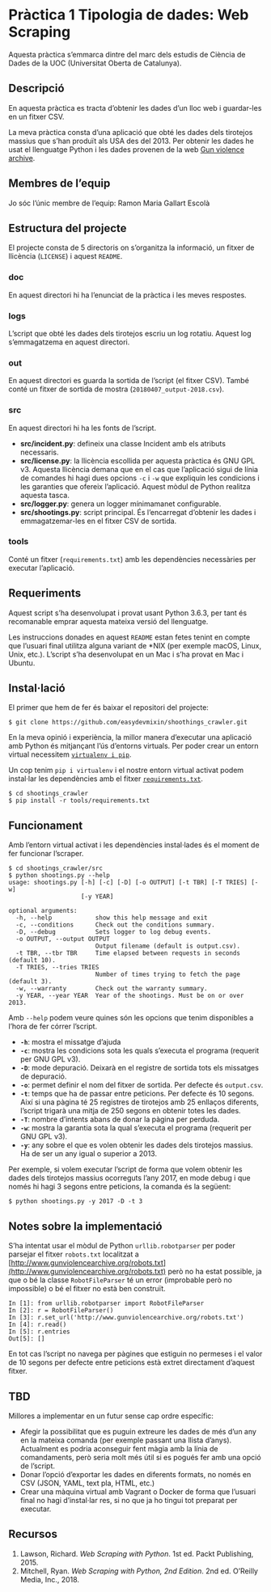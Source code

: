 # Pràctica 1 Tipologia de dades: Web Scraping

Aquesta pràctica s’emmarca dintre del marc dels estudis de Ciència de Dades de la UOC (Universitat Oberta de Catalunya).

##  Descripció

En aquesta pràctica es tracta d’obtenir les dades d’un lloc web i guardar-les en un fitxer CSV.

La meva pràctica consta d’una aplicació que obté les dades dels tirotejos massius que s’han produït als USA des del 2013. Per obtenir les dades he usat el llenguatge Python i les dades provenen de la web [Gun violence archive](http://www.gunviolencearchive.org).

## Membres de l’equip

Jo sóc l’únic membre de l’equip: Ramon Maria Gallart Escolà

## Estructura del projecte

El projecte consta de 5 directoris on s’organitza la informació, un fitxer de llicència (`LICENSE`)  i aquest `README`.

### doc

En aquest directori hi ha l’enunciat de la pràctica i les meves respostes.

### logs

L’script que obté les dades dels tirotejos escriu un log rotatiu. Aquest log s’emmagatzema en aquest directori.

### out

En aquest directori es guarda la sortida de l’script (el fitxer CSV). També conté un fitxer de sortida de mostra (`20180407_output-2018.csv`).

### src

En aquest directori hi ha les fonts de l’script.

- **src/incident.py**: defineix una classe Incident amb els atributs necessaris.
- **src/license.py**: la llicència escollida per aquesta pràctica és GNU GPL v3. Aquesta llicència demana que en el cas que l’aplicació sigui de línia de comandes hi hagi dues opcions `-c` i `-w` que expliquin les condicions i les garanties que ofereix l’aplicació. Aquest mòdul de Python realitza aquesta tasca.
- **src/logger.py**: genera un logger mínimamanet configurable.
- **src/shootings.py**: script principal. És l’encarregat d’obtenir les dades i emmagatzemar-les en el fitxer CSV de sortida.

### tools

Conté un fitxer (`requirements.txt`) amb les dependències necessàries per executar l’aplicació.

## Requeriments

Aquest script s’ha desenvolupat i provat usant Python 3.6.3, per tant és recomanable emprar aquesta mateixa versió del llenguatge.

Les instruccions donades en aquest `README` estan fetes tenint en compte que l’usuari final utilitza alguna variant de \*NIX (per exemple macOS, Linux, Unix, etc.). L’script s’ha desenvolupat en un Mac i s’ha provat en Mac i Ubuntu.

## Instal·lació

El primer que hem de fer és baixar el repositori del projecte:

	$ git clone https://github.com/easydevmixin/shoothings_crawler.git

En la meva opinió i experiència, la millor manera d’executar una aplicació amb Python és mitjançant l’ús d’entorns virtuals. Per poder crear un entorn virtual necessitem [`virtualenv i pip`](http://www.easydevmixin.com/2015/06/07/virtualenv-and-pip/).

Un cop tenim `pip i virtualenv` i el nostre entorn virtual activat podem instal·lar les dependències amb el fitxer [`requirements.txt`](http://www.easydevmixin.com/2015/06/19/creating-a-requirements-file/).

	$ cd shootings_crawler
	$ pip install -r tools/requirements.txt

## Funcionament

Amb l’entorn virtual activat i les dependències instal·lades és el moment de fer funcionar l’scraper.

	$ cd shootings_crawler/src
	$ python shootings.py --help
	usage: shootings.py [-h] [-c] [-D] [-o OUTPUT] [-t TBR] [-T TRIES] [-w]
	                    [-y YEAR]

	optional arguments:
	  -h, --help            show this help message and exit
	  -c, --conditions      Check out the conditions summary.
	  -D, --debug           Sets logger to log debug events.
	  -o OUTPUT, --output OUTPUT
	                        Output filename (default is output.csv).
	  -t TBR, --tbr TBR     Time elapsed between requests in seconds (default 10).
	  -T TRIES, --tries TRIES
	                        Number of times trying to fetch the page (default 3).
	  -w, --warranty        Check out the warranty summary.
	  -y YEAR, --year YEAR  Year of the shootings. Must be on or over 2013.

Amb `--help` podem veure quines són les opcions que tenim disponibles a l’hora de fer córrer l’script.

- **`-h`**: mostra el missatge d’ajuda
- **`-c`**: mostra les condicions sota les quals s’executa el programa (requerit per GNU GPL v3).
- **`-D`**: mode depuració. Deixarà en el registre de sortida tots els missatges de depuració.
- **`-o`**: permet definir el nom del fitxer de sortida. Per defecte és `output.csv`.
- **`-t`**: temps que ha de passar entre peticions. Per defecte és 10 segons. Així si una pàgina té 25 registres de tirotejos amb 25 enllaços diferents, l’script trigarà una mitja de 250 segons en obtenir totes les dades.
- **`-T`**: nombre d’intents abans de donar la pàgina per perduda.
- **`-w`**: mostra la garantia sota la qual s’executa el programa (requerit per GNU GPL v3).
- **`-y`**: any sobre el que es volen obtenir les dades dels tirotejos massius. Ha de ser un any igual o superior a 2013.

Per exemple, si volem executar l’script de forma que volem obtenir les dades dels tirotejos massius ocorreguts l’any 2017, en mode debug i que només hi hagi 3 segons entre peticions, la comanda és la següent:

	$ python shootings.py -y 2017 -D -t 3

## Notes sobre la implementació

S’ha intentat usar el mòdul de Python `urllib.robotparser` per poder parsejar el fitxer `robots.txt` localitzat a [http://www.gunviolencearchive.org/robots.txt](http://www.gunviolencearchive.org/robots.txt) però no ha estat possible, ja que o bé la classe `RobotFileParser` té un error (improbable però no impossible) o bé el fitxer no està ben construït.

	In [1]: from urllib.robotparser import RobotFileParser
	In [2]: r = RobotFileParser()
	In [3]: r.set_url('http://www.gunviolencearchive.org/robots.txt')
	In [4]: r.read()
	In [5]: r.entries
	Out[5]: []

En tot cas l’script no navega per pàgines que estiguin no permeses i el valor de 10 segons per defecte entre peticions està extret directament d’aquest fitxer.

## TBD

Millores a implementar en un futur sense cap ordre específic:

- Afegir la possibilitat que es puguin extreure les dades de més d’un any en la mateixa comanda (per exemple passant una llista d’anys). Actualment es podria aconseguir fent màgia amb la línia de comandaments, però seria molt més útil si es pogués fer amb una opció de l’script.
- Donar l’opció d’exportar les dades en diferents formats, no només en CSV (JSON, YAML, text pla, HTML, etc.)
- Crear una màquina virtual amb Vagrant o Docker de forma que l’usuari final no hagi d’instal·lar res, si no que ja ho tingui tot preparat per executar.

## Recursos

1. Lawson, Richard. *Web Scraping with Python*. 1st ed. Packt Publishing, 2015.
2. Mitchell, Ryan. *Web Scraping with Python, 2nd Edition*. 2nd ed. O’Reilly Media, Inc., 2018.
